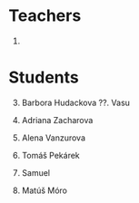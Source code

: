 # Teachers

1. 

# Students

3. Barbora Hudackova
??. Vasu

1. Adriana Zacharova
1. Alena Vanzurova
2. Tomáš Pekárek

7. Samuel
8. Matúš Móro
